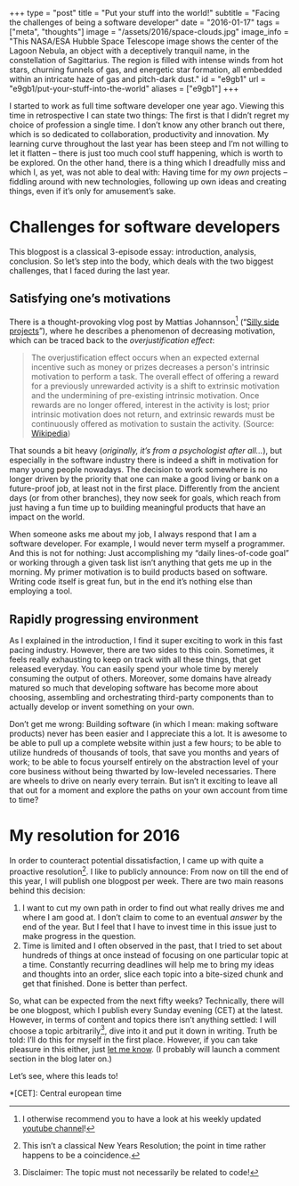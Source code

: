 +++
type = "post"
title = "Put your stuff into the world!"
subtitle = "Facing the challenges of being a software developer"
date = "2016-01-17"
tags = ["meta", "thoughts"]
image = "/assets/2016/space-clouds.jpg"
image_info = "This NASA/ESA Hubble Space Telescope image shows the center of the Lagoon Nebula, an object with a deceptively tranquil name, in the constellation of Sagittarius. The region is filled with intense winds from hot stars, churning funnels of gas, and energetic star formation, all embedded within an intricate haze of gas and pitch-dark dust."
id = "e9gb1"
url = "e9gb1/put-your-stuff-into-the-world"
aliases = ["e9gb1"]
+++

I started to work as full time software developer one year ago. Viewing this time in retrospective I can state two things: The first is that I didn’t regret my choice of profession a single time. I don’t know any other branch out there, which is so dedicated to collaboration, productivity and innovation. My learning curve throughout the last year has been steep and I’m not willing to let it flatten – there is just too much cool stuff happening, which is worth to be explored. On the other hand, there is a thing which I dreadfully miss and which I, as yet, was not able to deal with: Having time for my *own* projects – fiddling around with new technologies, following up own ideas and  creating things, even if it’s only for amusement’s sake.

# Challenges for software developers

This blogpost is a classical 3-episode essay: introduction, analysis, conclusion. So let’s step into the body, which deals with the two biggest challenges, that I faced during the last year.

## Satisfying one’s motivations

There is a thought-provoking vlog post by Mattias Johannson[^1] (“[Silly side projects](https://www.youtube.com/watch?v=RpWsBCaJQQ8)”), where he describes a phenomenon of decreasing motivation, which can be traced back to the *overjustification effect*:

> The overjustification effect occurs when an expected external incentive such as money or prizes decreases a person's intrinsic motivation to perform a task. The overall effect of offering a reward for a previously unrewarded activity is a shift to extrinsic motivation and the undermining of pre-existing intrinsic motivation. Once rewards are no longer offered, interest in the activity is lost; prior intrinsic motivation does not return, and extrinsic rewards must be continuously offered as motivation to sustain the activity. (Source: [Wikipedia](https://en.wikipedia.org/wiki/Overjustification_effect))

That sounds a bit heavy (*originally, it’s from a psychologist after all…*), but especially in the software industry there is indeed a shift in motivation for many young people nowadays. The decision to work somewhere is no longer driven by the priority that one can make a good living or bank on a future-proof job, at least not in the first place. Differently from the ancient days (or from other branches), they now seek for goals, which reach from just having a fun time up to building meaningful products that have an impact on the world.

When someone asks me about my job, I always respond that I am a software developer. For example, I would never term myself a programmer. And this is not for nothing: Just accomplishing my “daily lines-of-code goal” or working through a given task list isn’t anything that gets me up in the morning. My primer motivation is to build products based on software. Writing code itself is great fun, but in the end it’s nothing else than employing a tool.

## Rapidly progressing environment

As I explained in the introduction, I find it super exciting to work in this fast pacing industry. However, there are two sides to this coin. Sometimes, it feels really exhausting to keep on track with all these things, that get released everyday. You can easily spend your whole time by merely consuming the output of others. Moreover, some domains have already matured so much that developing software has become more about choosing, assembling and orchestrating third-party components than to actually develop or invent something on your own.

Don’t get me wrong: Building software (in which I mean: making software products) never has been easier and I appreciate this a lot. It is awesome to be able to pull up a complete website within just a few hours; to be able to utilize hundreds of thousands of tools, that save you months and years of work; to be able to focus yourself entirely on the abstraction level of your core business without being thwarted by low-leveled necessaries. There are wheels to drive on nearly every terrain. But isn’t it exciting to leave all that out for a moment and explore the paths on your own account from time to time?

# My resolution for 2016

In order to counteract potential dissatisfaction, I came up with quite a proactive resolution[^2]. I like to publicly announce: From now on till the end of this year, I will publish one blogpost per week. There are two main reasons behind this decision:

1. I want to cut my own path in order to find out what really drives me and where I am good at. I don’t claim to come to an eventual *answer* by the end of the year. But I feel that I have to invest time in this issue just to make progress in the question.
2. Time is limited and I often observed in the past, that I tried to set about hundreds of things at once instead of focusing on one particular topic at a time. Constantly recurring deadlines will help me to bring my ideas and thoughts into an order, slice each topic into a bite-sized chunk and get that finished. Done is better than perfect.

So, what can be expected from the next fifty weeks? Technically, there will be one blogpost, which I publish every Sunday evening (CET) at the latest. However, in terms of content and topics there isn’t anything settled: I will choose a topic arbitrarily[^3], dive into it and put it down in writing. Truth be told: I’ll do this for myself in the first place. However, if you can take pleasure in this either, just [let me know](/about). (I probably will launch a comment section in the blog later on.)

Let’s see, where this leads to!



[^1]: I otherwise recommend you to have a look at his weekly updated [youtube channel](https://www.youtube.com/channel/UCO1cgjhGzsSYb1rsB4bFe4Q/)!
[^2]: This isn’t a classical New Years Resolution; the point in time rather happens to be a coincidence.
[^3]: Disclaimer: The topic must not necessarily be related to code!

*[CET]: Central european time
